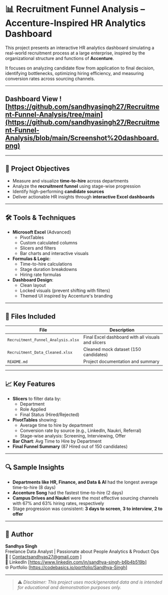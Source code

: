 # 📊 Recruitment Funnel Analysis – Accenture-Inspired HR Analytics Dashboard

This project presents an interactive HR analytics dashboard simulating a real-world recruitment process at a large enterprise, inspired by the organizational structure and functions of **Accenture**.

It focuses on analyzing candidate flow from application to final decision, identifying bottlenecks, optimizing hiring efficiency, and measuring conversion rates across sourcing channels.

---
## Dashboard View ![https://github.com/sandhyasingh27/Recruitment-Funnel-Analysis/tree/main](https://github.com/sandhyasingh27/Recruitment-Funnel-Analysis/blob/main/Screenshot%20dashboard.png)
---

## 🎯 Project Objectives

- Measure and visualize **time-to-hire** across departments
- Analyze the **recruitment funnel** using stage-wise progression
- Identify high-performing **candidate sources**
- Deliver actionable HR insights through **interactive Excel dashboards**

---

## 🛠️ Tools & Techniques

- **Microsoft Excel** (Advanced)
  - PivotTables
  - Custom calculated columns
  - Slicers and filters
  - Bar charts and interactive visuals
- **Formulas & Logic**:
  - Time-to-hire calculations
  - Stage duration breakdowns
  - Hiring rate formulas
- **Dashboard Design**:
  - Clean layout
  - Locked visuals (prevent shifting with filters)
  - Themed UI inspired by Accenture's branding

---

## 📂 Files Included

| File | Description |
|------|-------------|
| `Recruitment_Funnel_Analysis.xlsx` | Final Excel dashboard with all visuals and slicers |
| `Recruitment_Data_Cleaned.xlsx` | Cleaned mock dataset (150 candidates) |
| `README.md` | Project documentation and summary |

---

## 📈 Key Features

- **Slicers** to filter data by:
  - Department
  - Role Applied
  - Final Status (Hired/Rejected)
- **PivotTables** showing:
  - Average time to hire by department
  - Conversion rate by source (e.g., LinkedIn, Naukri, Referral)
  - Stage-wise analysis: Screening, Interviewing, Offer
- **Bar Chart**: Avg Time to Hire by Department
- **Final Funnel Summary** (87 Hired out of 150 candidates)

---

## 🔍 Sample Insights

- **Departments like HR, Finance, and Data & AI** had the longest average time-to-hire (8 days)
- **Accenture Song** had the fastest time-to-hire (2 days)
- **Campus Drives and Naukri** were the most effective sourcing channels with 67% and 63% hiring rates, respectively
- Stage progression was consistent: **3 days to screen**, **3 to interview**, **2 to offer**

---

## 👤 Author

**Sandhya Singh**  
Freelance Data Analyst | Passionate about People Analytics & Product Ops  
📧 [ Contactsandhyas27@gmail.com ]  
🔗 LinkedIn [https://www.linkedin.com/in/sandhya-singh-b6b4b519b]  
🌐 Portfolio [https://codebasics.io/portfolio/Sandhya-Singh]

---

> ⚠️ *Disclaimer: This project uses mock/generated data and is intended for educational and demonstration purposes only.*
